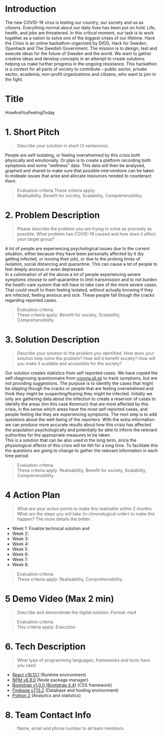 # Introduction
The new COVID-19 virus is testing our country, our society and us as citizens. Everything normal about our daily lives has been put on hold. Life, health, and jobs are threatened.
In this critical moment, our task is to work together as a nation to solve one of the biggest crises of our lifetime. Hack the Crisis is an online hackathon organized by DIGG, Hack for Sweden, Openhack and The Swedish Government.
The mission is to design, test and execute ideas for the future of Sweden and the world. We want to gather creative ideas and develop concepts in an attempt to create solutions helping us make further progress in the ongoing resistance.
This hackathon is a context for all parts of society to contribute – public sector, private sector, academia, non-profit organizations and citizens, who want to join in the fight.

# Title

HowAreYouFeelingToday

# 1. Short Pitch
> Describe your solution in short (3 sentences).   

People are self-isolating, or feeling overwhelmed by this crisis both physically and emotionally. Or plan is to create a platform recording both symptoms and some "wellness" data. This data will then be analysed, graphed and shared to make sure that possible interventions can be taken to mideate issues that arise and allocate resources needed to counteract them.

> Evaluation criteria
These criteria apply:   
Realisability, Benefit for society, Scalability, Comprehensibility.

# 2. Problem Description
> Please describe the problem you are trying to solve as precisely as possible. What problem has COVID-19 caused and how does it affect your target group?

A lot of people are experiencing psychological issues due to the current situation, either because they have been personally affected by it (by getting infected, or loosing their job), or due to the prolong times of isolation, social distancing and quarantine. This can cause a lot of people to feel deeply anxious or even depressed.   
In a culmination of all the above a lot of people experiencing severe symptoms choose to self-quarantine to limit transmission and to not burden the health-care system that will have to take care of the more severe cases. That could result to them feeling isolated, without actually knowing if they are infected, feeling anxious and sick. These people fall though the cracks regarding reported cases.  


> Evaluation criteria   
These criteria apply: Benefit for society, Scalability, Comprehensibility.

# 3. Solution Description
> Describe your solution to the problem you identified. How does your solution help solve the problem? How will it benefit society? How will you make it scalable and accessible for the society?

Our solution creates statistics from self reported cases. We have copied the self-diagnosing questionnaire from [corona.sll.se](https://corona.sll.se/) to track symptoms, but are not providing suggestions. The purpose is to identify the cases that might be slipping though the cracks or people that are feeling overwhelmed and think they might be suspecting/fearing they might be infected.
Initially we only are gathering data about the infection to create a reservoir of cases to identify the areas (inn this case Kommun) that are most affected by this crisis, in the sense which areas have the most self reported cases, and people feeling like they are experiencing symptoms. The next step is to add questions about the well-being of the reporters. With the extra information we can produce more accurate results about how this crisis has affected the population psychologically and potentially be able to inform the relevant authorities for the appropriate measures to be taken.   
This is a solution that can be also used in the long term, since the physiological affects of this crisis will be felt for a long time. To facilitate this the questions are going to change to gather the relevant information in each time period.

> Evaluation criteria   
These criteria apply: Realisability, Benefit for society, Scalability, Comprehensibility.

# 4 Action Plan
> What are your action points to make this realisable within 2 months. What are the steps you will take (in chronological order) to make this happen? The more details the better.

- Week 1: Finalize technical solution and 
- Week 2:
- Week 3:
- Week 4:
- Week 5:
- Week 6:
- Week 7:
- Week 8:

> Evaluation criteria   
These criteria apply: Realisability, Comprehensibility.

# 5 Demo Video (Max 2 min)
> Describe and demonstrate the digital solution. Format: mp4


> Evaluation criteria  
This criteria apply: Execution


# 6. Tech Description
> What type of programming languages, frameworks and tools have you used

- [React v16.13.1](https://nodejs.org/) (Runtime environment)
- [NPM v6.9.0](https://www.npmjs.com/) (Node package manager)
- [Bootstrap v1.0.0 (Bootstrap 4.4)](https://react-bootstrap.github.io/) (CSS framework)
- [Firebase v7.13.2](https://www.npmjs.com/package/firebase) (Database and hosting environment)
- [Python 2](https://www.python.org/downloads/release/python-272/) (Analytics and statistics)


# 8. Team Contact Info
> Name, email and phone number to all team members.
